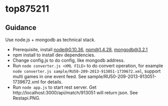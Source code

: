 # top875211

## Guidance

Use node.js + mongodb as technical stack.

+   Prerequisite, install node@0.10.36, npm@1.4.28, mongodb@3.2.1
+   npm install to install dev dependencies.
+   Change config.js to do config, like mongodb address.
+   Run `node converter.js <XML FILE>` to do convert operation, for example `node converter.js sample/RU50-209-2013-913051-1739672.xml`, support multi games in one event feed. See sample/RU50-209-2013-913051-1739672.xml for details.
+   Run `node app.js` to start rest server. Get http://localhost:3000/api/match/913051 will return json. See Restapi.PNG.